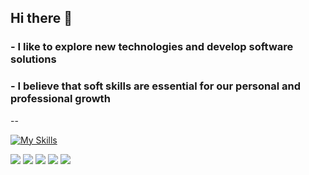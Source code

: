 ## Hi there 👋

<!--
**olegukr/olegukr** is a ✨ _special_ ✨ repository because its `README.md` (this file) appears on your GitHub profile.

Here are some ideas to get you started:

- 🔭 I’m currently working on ...
- 🌱 I’m currently learning ...
- 👯 I’m looking to collaborate on ...
- 🤔 I’m looking for help with ...
- 💬 Ask me about ...
- 📫 How to reach me: ...
- 😄 Pronouns: ...
- ⚡ Fun fact: ...
-->
### - I like to explore new technologies and develop software solutions
### - I believe that soft skills are essential for our personal and professional growth


--

[![My Skills](https://skillicons.dev/icons?i=java,py,pycharm,vscode,docker,git,github,idea,js,html,css,debian,arduino)](https://skillicons.dev)

![](http://github-profile-summary-cards.vercel.app/api/cards/profile-details?username=olegukr&theme=ayu_mirage)
![](http://github-profile-summary-cards.vercel.app/api/cards/repos-per-language?username=olegukr&theme=ayu_mirage)
![](http://github-profile-summary-cards.vercel.app/api/cards/most-commit-language?username=olegukr&theme=ayu_mirage)
![](http://github-profile-summary-cards.vercel.app/api/cards/stats?username=olegukr&theme=ayu_mirage)
![](http://github-profile-summary-cards.vercel.app/api/cards/productive-time?username=olegukr&theme=ayu_mirage&utcOffset=1)

